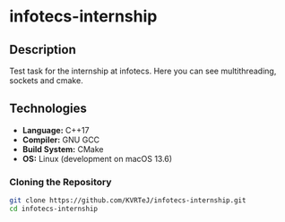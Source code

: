 # infotecs-internship

## Description

Test task for the internship at infotecs. Here you can see multithreading, sockets and cmake.

## Technologies

- **Language:** C++17
- **Compiler:** GNU GCC
- **Build System:** CMake
- **OS:** Linux (development on macOS 13.6)

### Cloning the Repository

```sh
git clone https://github.com/KVRTeJ/infotecs-internship.git
cd infotecs-internship
```


